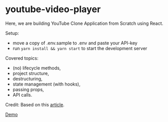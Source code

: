 # youtube-video-player

Here, we are building YouTube Clone Application from Scratch using React.

Setup:

- move a copy of .env.sample to .env and paste your API-key
- run `yarn install && yarn start` to start the development server

Covered topics:

- (no) lifecycle methods,
- project structure,
- destructuring,
- state management (with hooks),
- passing props,
- API calls.

Credit:
Based on this [article](https://www.youtube.com/watch?v=VPVzx1ZOVuw).

[Demo](https://ajreddevil-youtube-video-player.netlify.com/)
